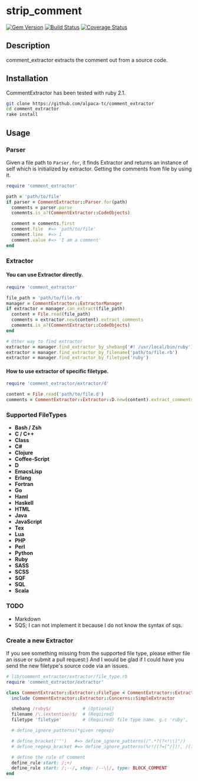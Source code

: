 # strip\_comment

[![Gem Version](https://badge.fury.io/rb/comment_extractor.png)](http://badge.fury.io/rb/comment\_extractor)
[![Build Status](https://travis-ci.org/alpaca-tc/comment_extractor.png?branch=v1.0.0)](https://travis-ci.org/alpaca-tc/comment\_parser)
[![Coverage Status](https://coveralls.io/repos/alpaca-tc/comment_extractor/badge.png?branch=v1.0.0)](https://coveralls.io/r/alpaca-tc/comment\_extractor?branch=v1.0.0)

## Description

comment\_extractor extracts the comment out from a source code.

## Installation

CommentExtractor has been tested with ruby 2.1.

```sh
git clone https://github.com/alpaca-tc/comment_extractor
cd comment_extractor
rake install
```

## Usage

### Parser

Given a file path to `Parser.for`, it finds Extractor and returns an instance of self which is initialized by extractor. Getting the comments from file by using it.

```ruby
require 'comment_extractor'

path = 'path/to/file'
if parser = CommentExtractor::Parser.for(path)
  comments = parser.parse
  comemnts.is_a?(CommentExtractor::CodeObjects)

  comment = comments.first
  comment.file  #=> 'path/to/file'
  comment.line  #=> 1
  comment.value #=> 'I am a comment'
end
```

### Extractor

#### You can use Extractor directly.

```ruby
require 'comment_extractor'

file_path = 'path/to/file.rb'
manager = CommentExtractor::ExtractorManager
if extractor = manager.can_extract(file_path)
  content = File.read(file_path)
  comments = extractor.new(content).extract_comments
  comemnts.is_a?(CommentExtractor::CodeObjects)
end

# Other way to find extractor
extractor = manager.find_extractor_by_shebang('#! /usr/local/bin/ruby')
extractor = manager.find_extractor_by_filename('path/to/file.rb')
extractor = manager.find_extractor_by_filetype('ruby')
```

#### How to use extractor of specific filetype.

```ruby
require 'comment_extractor/extractor/d'

content = File.read('path/to/file.d')
comments = CommentExtractor::Extractor::D.new(content).extract_comments
```

### Supported FileTypes

- **Bash / Zsh**
- **C / C++**
- **Class**
- **C#**
- **Clojure**
- **Coffee-Script**
- **D**
- **EmacsLisp**
- **Erlang**
- **Fortran**
- **Go**
- **Haml**
- **Haskell**
- **HTML**
- **Java**
- **JavaScript**
- **Tex**
- **Lua**
- **PHP**
- **Perl**
- **Python**
- **Ruby**
- **SASS**
- **SCSS**
- **SQF**
- **SQL**
- **Scala**

### TODO

- Markdown
- SQS; I can not implement it because I do not know the syntax of sqs.

### Create a new Extractor

If you see something missing from the supported file type, please either file an issue or submit a pull request:)
And I would be glad if I could have you send the new filetype's source code via an issues.

```ruby
# lib/comment_extractor/extractor/file_type.rb
require 'comment_extractor/extractor'

class CommentExtractor::Extractor::FileType < CommentExtractor::Extractor
  include CommentExtractor::Extractor::Concerns::SimpleExtractor

  shebang /ruby$/            # (Optional)
  filename /\.(extention)$/  # (Required)
  filetype 'filetype'        # (Required) file type name. g.c 'ruby', 'python'

  # define_ignore_patterns(*given regexp)

  # define_bracket('"')   #=> define_ignore_patterns(/".*?(?<!\\)"/)
  # define_regexp_bracket #=> define_ignore_patterns(%r!/(?=[^/])!, /(?<!\\)\//)

  # define the rule of comment
  define_rule start: /;+/
  define_rule start: /;--/, stop: /--\|/, type: BLOCK_COMMENT
end
```
